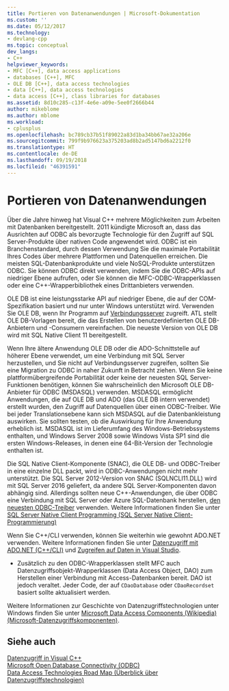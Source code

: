 ```yaml
---
title: Portieren von Datenanwendungen | Microsoft-Dokumentation
ms.custom: ''
ms.date: 05/12/2017
ms.technology:
- devlang-cpp
ms.topic: conceptual
dev_langs:
- C++
helpviewer_keywords:
- MFC [C++], data access applications
- databases [C++], MFC
- OLE DB [C++], data access technologies
- data [C++], data access technologies
- data access [C++], class libraries for databases
ms.assetid: 8d10c285-c13f-4e6e-a09e-5ee0f2666b44
author: mikeblome
ms.author: mblome
ms.workload:
- cplusplus
ms.openlocfilehash: bc789cb37b51f89022a83d1ba34bb67ae32a206e
ms.sourcegitcommit: 799f9b976623a375203ad8b2ad5147bd6a2212f0
ms.translationtype: HT
ms.contentlocale: de-DE
ms.lasthandoff: 09/19/2018
ms.locfileid: "46391591"
---
```

# <a name="porting-data-applications"></a>Portieren von Datenanwendungen
Über die Jahre hinweg hat Visual C++ mehrere Möglichkeiten zum Arbeiten mit Datenbanken bereitgestellt. 2011 kündigte Microsoft an, dass das Ausrichten auf ODBC als bevorzugte Technologie für den Zugriff auf SQL Server-Produkte über nativen Code angewendet wird. ODBC ist ein Branchenstandard, durch dessen Verwendung Sie die maximale Portabilität Ihres Codes über mehrere Plattformen und Datenquellen erreichen. Die meisten SQL-Datenbankprodukte und viele NoSQL-Produkte unterstützen ODBC. Sie können ODBC direkt verwenden, indem Sie die ODBC-APIs auf niedriger Ebene aufrufen, oder Sie können die MFC-ODBC-Wrapperklassen oder eine C++-Wrapperbibliothek eines Drittanbieters verwenden. 

OLE DB ist eine leistungsstarke API auf niedriger Ebene, die auf der COM-Spezifikation basiert und nur unter Windows unterstützt wird. Verwenden Sie OLE DB, wenn Ihr Programm auf [Verbindungsserver](/sql/relational-databases/linked-servers/linked-servers-database-engine) zugreift. ATL stellt OLE DB-Vorlagen bereit, die das Erstellen von benutzerdefinierten OLE DB-Anbietern und -Consumern vereinfachen. Die neueste Version von OLE DB wird mit SQL Native Client 11 bereitgestellt.  

Wenn Ihre ältere Anwendung OLE DB oder die ADO-Schnittstelle auf höherer Ebene verwendet, um eine Verbindung mit SQL Server herzustellen, und Sie nicht auf Verbindungsserver zugreifen, sollten Sie eine Migration zu ODBC in naher Zukunft in Betracht ziehen. Wenn Sie keine plattformübergreifende Portabilität oder keine der neuesten SQL Server-Funktionen benötigen, können Sie wahrscheinlich den Microsoft OLE DB-Anbieter für ODBC (MSDASQL) verwenden.  MSDASQL ermöglicht Anwendungen, die auf OLE DB und ADO (das OLE DB intern verwendet) erstellt wurden, den Zugriff auf Datenquellen über einen ODBC-Treiber. Wie bei jeder Translationsebene kann sich MSDASQL auf die Datenbankleistung auswirken. Sie sollten testen, ob die Auswirkung für Ihre Anwendung erheblich ist. MSDASQL ist im Lieferumfang des Windows-Betriebssystems enthalten, und Windows Server 2008 sowie Windows Vista SP1 sind die ersten Windows-Releases, in denen eine 64-Bit-Version der Technologie enthalten ist.

Die SQL Native Client-Komponente (SNAC), die OLE DB- und ODBC-Treiber in eine einzelne DLL packt, wird in ODBC-Anwendungen nicht mehr unterstützt. Die SQL Server 2012-Version von SNAC (SQLNCLI11.DLL) wird mit SQL Server 2016 geliefert, da andere SQL Server-Komponenten davon abhängig sind. Allerdings sollten neue C++-Anwendungen, die über ODBC eine Verbindung mit SQL Server oder Azure SQL-Datenbank herstellen, [den neuesten ODBC-Treiber](https://docs.microsoft.com/en-us/sql/connect/odbc/download-odbc-driver-for-sql-server) verwenden. Weitere Informationen finden Sie unter [SQL Server Native Client Programming (SQL Server Native Client-Programmierung)](/sql/relational-databases/native-client/sql-server-native-client-programming)

Wenn Sie C++/CLI verwenden, können Sie weiterhin wie gewohnt ADO.NET verwenden. Weitere Informationen finden Sie unter [Datenzugriff mit ADO.NET (C++/CLI)](../dotnet/data-access-using-adonet-cpp-cli.md) und [Zugreifen auf Daten in Visual Studio](/visualstudio/data-tools/accessing-data-in-visual-studio).  
  
- Zusätzlich zu den ODBC-Wrapperklassen stellt MFC auch Datenzugriffsobjekt-Wrapperklassen (Data Access Object, DAO) zum Herstellen einer Verbindung mit Access-Datenbanken bereit.  DAO ist jedoch veraltet. Jeder Code, der auf `CDaoDatabase` oder `CDaoRecordset` basiert sollte aktualisiert werden. 

Weitere Informationen zur Geschichte von Datenzugriffstechnologien unter Windows finden Sie unter [Microsoft Data Access Components (Wikipedia) (Microsoft-Datenzugriffskomponenten)](https://en.wikipedia.org/wiki/Microsoft_Data_Access_Components).  

## <a name="see-also"></a>Siehe auch  
 
[Datenzugriff in Visual C++](../data/data-access-in-cpp.md)<br/>
[Microsoft Open Database Connectivity (ODBC)](https://docs.microsoft.com/sql/odbc/microsoft-open-database-connectivity-odbc)<br/>
[Data Access Technologies Road Map (Überblick über Datenzugriffstechnologien)](https://msdn.microsoft.com/library/ms810810.aspx)  